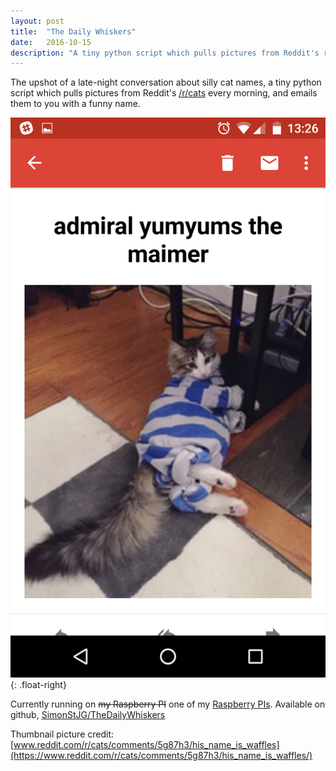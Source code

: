 ```yaml
---
layout: post
title:  "The Daily Whiskers"
date:   2016-10-15
description: "A tiny python script which pulls pictures from Reddit's r/cats and emails them to you with a silly name"
---
```


The upshot of a late-night conversation about silly cat names, a tiny python script which pulls pictures from Reddit's [/r/cats](https://www.reddit.com/r/cats) every morning, and emails them to you with a funny name.

![Example Daily Whiskers](/images/daily-whiskers-full.png){: .float-right}

Currently running on ~~my Raspberry PI~~ one of my [Raspberry PIs](https://www.raspberrypi.org/).  Available on github, [SimonStJG/TheDailyWhiskers](https://github.com/SimonStJG/TheDailyWhiskers)

Thumbnail picture credit: [www.reddit.com/r/cats/comments/5g87h3/his_name_is_waffles](https://www.reddit.com/r/cats/comments/5g87h3/his_name_is_waffles/)